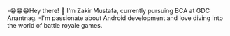 -😁😁😁Hey there! 👋 I'm Zakir Mustafa, currently pursuing BCA at GDC Anantnag. 
-I'm passionate about Android development and love diving into the world of battle royale games.
